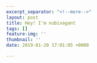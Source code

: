 ```yaml
---
excerpt_separator: "<!--more-->"
layout: post
title: Hey! I'm nubivagant
tags: []
feature-img: ''
thumbnail: ''
date: 2019-01-20 17:01:05 +0000

---
```

